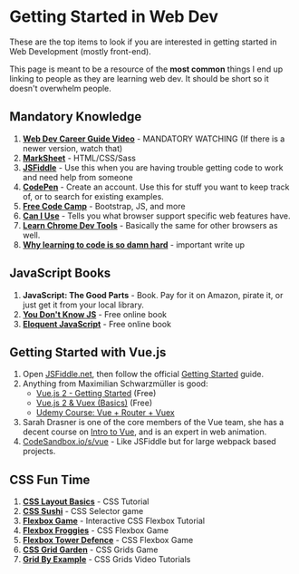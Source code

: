 # Getting Started in Web Dev

These are the top items to look if you are interested in getting started in Web Development (mostly front-end).

This page is meant to be a resource of the **most common** things I end up linking to people as they are learning web dev. It should be short so it doesn't overwhelm people.

## Mandatory Knowledge

1. **[Web Dev Career Guide Video](https://www.youtube.com/watch?v=sBzRwzY7G-k)** - MANDATORY WATCHING (If there is a newer version, watch that)
1. **[MarkSheet](http://marksheet.io)** - HTML/CSS/Sass
1. **[JSFiddle](http://JSFiddle.net)** - Use this when you are having trouble getting code to work and need help from someone
1. **[CodePen](http://CodePen.io)** - Create an account. Use this for stuff you want to keep track of, or to search for existing examples.
1. **[Free Code Camp](http://freecodecamp.com)** - Bootstrap, JS, and more
1. **[Can I Use](http://caniuse.com)** - Tells you what browser support specific web features have.
1. **[Learn Chrome Dev Tools](https://www.codeschool.com/courses/discover-devtools)** - Basically the same for other browsers as well.
1. **[Why learning to code is so damn hard](https://www.vikingcodeschool.com/posts/why-learning-to-code-is-so-damn-hard)** - important write up

## JavaScript Books

1. **JavaScript: The Good Parts** - Book. Pay for it on Amazon, pirate it, or just get it from your local library.
1. **[You Don't Know JS](https://github.com/getify/You-Dont-Know-JS)** - Free online book
1. **[Eloquent JavaScript](http://eloquentjavascript.net)** - Free online book

## Getting Started with Vue.js

1. Open [JSFiddle.net](https://jsfiddle.net/mnc0ekyw/), then follow the official [Getting Started](https://vuejs.org/v2/guide) guide.
1. Anything from Maximilian Schwarzmüller is good:
   * [Vue.js 2 - Getting Started](https://www.youtube.com/watch?v=nyJSd6V2DRI&list=PL55RiY5tL51p-YU-Uw90qQH419BM4Iz07) (Free)
   * [Vue.js 2 & Vuex (Basics)](https://www.youtube.com/watch?v=2CSr2vBApSI&list=PL55RiY5tL51pT0DNJraU93FhMzhXxtDAo) (Free)
   * [Udemy Course: Vue + Router + Vuex](https://www.udemy.com/vuejs-2-the-complete-guide/?couponCode=YOUTUBE_2)
1. Sarah Drasner is one of the core members of the Vue team, she has a decent course on [Intro to Vue](https://frontendmasters.com/courses/vue), and is an expert in web animation.
1. [CodeSandbox.io/s/vue](https://codesandbox.io/s/vue) - Like JSFiddle but for large webpack based projects.

## CSS Fun Time

1. **[CSS Layout Basics](http://www.dontfeartheinternet.com)** - CSS Tutorial
1. **[CSS Sushi](https://flukeout.github.io)** - CSS Selector game
1. **[Flexbox Game](http://flexboxgame.com)** - Interactive CSS Flexbox Tutorial
1. **[Flexbox Froggies](https://flexboxfroggy.com)** - CSS Flexbox Game
1. **[Flexbox Tower Defence](http://www.flexboxdefense.com)** - CSS Flexbox Game
1. **[CSS Grid Garden](https://cssgridgarden.com)** - CSS Grids Game
1. **[Grid By Example](https://gridbyexample.com/video)** - CSS Grids Video Tutorials
